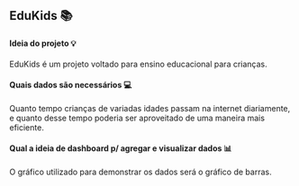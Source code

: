 ## EduKids :books:

#### Ideia do projeto :bulb:
EduKids é um projeto voltado para ensino educacional para crianças.

#### Quais dados são necessários :computer:
Quanto tempo crianças de variadas idades passam na internet diariamente, e quanto desse tempo poderia ser aproveitado de uma maneira mais eficiente.

#### Qual a ideia de dashboard p/ agregar e visualizar dados :bar_chart:
O gráfico utilizado para demonstrar os dados será o gráfico de barras.
